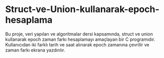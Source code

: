 # Struct-ve-Union-kullanarak-epoch-hesaplama
Bu proje, veri yapıları ve algoritmalar dersi kapsamında, struct ve union kullanarak epoch zaman farkı hesaplamayı amaçlayan bir C programıdır. Kullanıcıdan iki farklı tarih ve saat alınarak epoch zamanına çevrilir ve zaman farkı ekrana yazdırılır.
